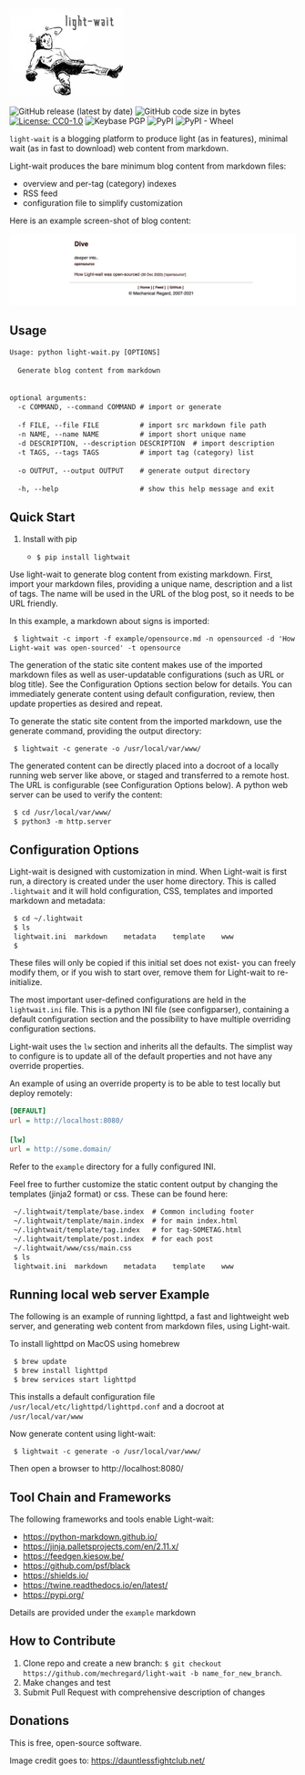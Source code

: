 
![light-wait](img/light-wait-logo.png)

![GitHub release (latest by date)](https://img.shields.io/github/v/release/mechregard/light-wait)
![GitHub code size in bytes](https://img.shields.io/github/languages/code-size/mechregard/light-wait)
[![License: CC0-1.0](https://img.shields.io/badge/License-CC0%201.0-lightgrey.svg)](http://creativecommons.org/publicdomain/zero/1.0/)
![Keybase PGP](https://img.shields.io/keybase/pgp/dlange)
![PyPI](https://img.shields.io/pypi/v/lightwait)
![PyPI - Wheel](https://img.shields.io/pypi/wheel/lightwait)

`light-wait` is a blogging platform to produce light (as in features), minimal wait (as in fast to download) web content from markdown.

Light-wait produces the bare minimum blog content from markdown files:
* overview and per-tag (category) indexes
* RSS feed
* configuration file to simplify customization 

Here is an example screen-shot of blog content:

![GIF demo](img/screen.png)


## Usage

```
Usage: python light-wait.py [OPTIONS]

  Generate blog content from markdown


optional arguments:
  -c COMMAND, --command COMMAND # import or generate
  
  -f FILE, --file FILE          # import src markdown file path
  -n NAME, --name NAME          # import short unique name
  -d DESCRIPTION, --description DESCRIPTION  # import description
  -t TAGS, --tags TAGS          # import tag (category) list
  
  -o OUTPUT, --output OUTPUT    # generate output directory
                        
  -h, --help                    # show this help message and exit  
```

## Quick Start

1. Install with pip

    + `$ pip install lightwait`

Use light-wait to generate blog content from existing markdown. First, import your markdown files, 
providing a unique name, description and a list of tags. The name will be used in the URL of 
the blog post, so it needs to be URL friendly.
 
In this example, a markdown about signs is imported:

```
 $ lightwait -c import -f example/opensource.md -n opensourced -d 'How Light-wait was open-sourced' -t opensource
```

The generation of the static site content makes use of the imported markdown files as well 
as user-updatable configurations (such as URL or blog title). See the Configuration Options 
section below for details. You can immediately generate content using default configuration,
review, then update properties as desired and repeat.

To generate the static site content from the imported markdown, use the generate  command,
providing the output directory:

```
 $ lightwait -c generate -o /usr/local/var/www/
```

The generated content can be directly placed into a docroot of a locally running web server like above, 
or staged and transferred to a remote host. The URL is configurable (see Configuration Options below).
A python web server can be used to verify the content:

```
 $ cd /usr/local/var/www/
 $ python3 -m http.server
```

## Configuration Options

Light-wait is designed with customization in mind. When Light-wait is first run, a directory 
is created under the user home directory. This is called `.lightwait` and it will hold
configuration, CSS, templates and imported markdown and metadata:

```
 $ cd ~/.lightwait
 $ ls
 lightwait.ini	markdown	metadata	template	www
 $
```
These files will only be copied if this initial set does not exist- you can freely modify
them, or if you wish to start over, remove them for Light-wait to re-initialize.

The most important user-defined configurations are held in the `lightwait.ini` file. This
is a python INI file (see configparser), containing a default configuration section and the 
possibility to have multiple overriding configuration sections.

Light-wait uses the `lw` section and inherits all the defaults. The simplist way to configure
is to update all of the default properties and not have any override properties.

An example of using an override property is to be able to test locally but deploy remotely:

```INI
[DEFAULT]
url = http://localhost:8080/

[lw]
url = http://some.domain/
```

Refer to the `example` directory for a fully configured INI.

Feel free to further customize the static content output by changing the templates (jinja2  format) or
css. These can be found here:

```
 ~/.lightwait/template/base.index  # Common including footer
 ~/.lightwait/template/main.index  # for main index.html
 ~/.lightwait/template/tag.index   # for tag-SOMETAG.html 
 ~/.lightwait/template/post.index  # for each post
 ~/.lightwait/www/css/main.css
 $ ls
 lightwait.ini	markdown	metadata	template	www
```


## Running local web server Example
The following is an example of running lighttpd, a fast and lightweight web server,
and generating web content from markdown files, using Light-wait.

To install lighttpd on MacOS using homebrew

```
 $ brew update 
 $ brew install lighttpd
 $ brew services start lighttpd
```

This installs a default configuration file `/usr/local/etc/lighttpd/lighttpd.conf`
 and a docroot at `/usr/local/var/www`

Now generate content using light-wait:

```
 $ lightwait -c generate -o /usr/local/var/www/
```

Then open a browser to http://localhost:8080/

## Tool Chain and Frameworks
The following frameworks and tools enable Light-wait:

* https://python-markdown.github.io/
* https://jinja.palletsprojects.com/en/2.11.x/
* https://feedgen.kiesow.be/
* https://github.com/psf/black
* https://shields.io/
* https://twine.readthedocs.io/en/latest/
* https://pypi.org/

Details are provided under the `example` markdown


## How to Contribute
1. Clone repo and create a new branch: `$ git checkout https://github.com/mechregard/light-wait -b name_for_new_branch`.
2. Make changes and test
3. Submit Pull Request with comprehensive description of changes


## Donations
This is free, open-source software. 


Image credit goes to: https://dauntlessfightclub.net/
